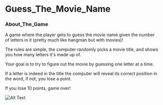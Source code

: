 # Guess_The_Movie_Name

### About_The_Game

A game where the player gets to guess the movie name given the number of letters in it (pretty much like hangman but with movies)!

The rules are simple, the computer randomly picks a movie title, and shows you how many letters it's made up of. 

Your goal is to try to figure out the movie by guessing one letter at a time.

If a letter is indeed in the title the computer will reveal its correct position in the word, if not, you lose a point. 

If you lose 10 points, game over!

![Alt Text](https://media.giphy.com/media/dXKmmksKkEzN5Z9DUV/giphy.gif)

